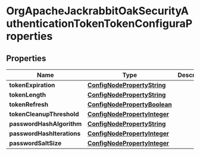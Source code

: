 

# OrgApacheJackrabbitOakSecurityAuthenticationTokenTokenConfiguraProperties

## Properties

Name | Type | Description | Notes
------------ | ------------- | ------------- | -------------
**tokenExpiration** | [**ConfigNodePropertyString**](ConfigNodePropertyString.md) |  |  [optional]
**tokenLength** | [**ConfigNodePropertyString**](ConfigNodePropertyString.md) |  |  [optional]
**tokenRefresh** | [**ConfigNodePropertyBoolean**](ConfigNodePropertyBoolean.md) |  |  [optional]
**tokenCleanupThreshold** | [**ConfigNodePropertyInteger**](ConfigNodePropertyInteger.md) |  |  [optional]
**passwordHashAlgorithm** | [**ConfigNodePropertyString**](ConfigNodePropertyString.md) |  |  [optional]
**passwordHashIterations** | [**ConfigNodePropertyInteger**](ConfigNodePropertyInteger.md) |  |  [optional]
**passwordSaltSize** | [**ConfigNodePropertyInteger**](ConfigNodePropertyInteger.md) |  |  [optional]



